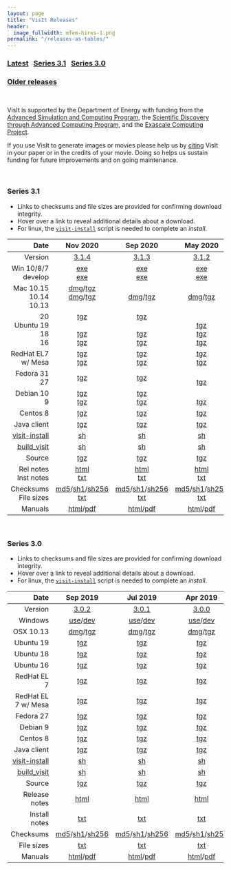 ```yaml
---
layout: page
title: "VisIt Releases"
header:
  image_fullwidth: mfem-hires-1.png
permalink: "/releases-as-tables/"
---
```

### [Latest](#series-31)&nbsp;&nbsp;&nbsp;[Series 3.1](#series-31)&nbsp;&nbsp;&nbsp;[Series 3.0](#series-30)
### [Older releases](https://wci.llnl.gov/simulation/computer-codes/visit/executables)

<br>

VisIt is supported by the Department of Energy with funding from the
[Advanced Simulation and Computing Program](https://asc.llnl.gov), the
[Scientific Discovery through Advanced Computing Program](https://www.scidac.gov),
and the [Exascale Computing Project](https://www.exascaleproject.org).

If you use VisIt to generate images or movies please help us by
[citing](citing-visit.md) VisIt in your paper or in the credits of your movie.
Doing so helps us sustain funding for future improvements and on going maintenance.

<br>

<a name="latest"></a>
### Series 3.1

* Links to checksums and file sizes are provided for confirming download integrity.
* Hover over a link to reveal additional details about a download.
* For linux, the [`visit-install`][vm2] script is needed to complete an *install*.

Date | Nov 2020 | Sep 2020 | May 2020 | Feb 2020 | Dec 2019
---:|:---:|:---:|:---:|:---:|:---:
Version     | [3.1.4] | [3.1.3] | [3.1.2] | [3.1.1] | [3.1.0]
Win 10/8/7<br>develop|[exe][314w]<br>[exe][314wd]|[exe][313w]<br>[exe][313wd]|[exe][312w]<br>[exe][312wd]|[exe][311w]<br>[exe][311wd]|[exe][310w]<br>[exe][310wd]
Mac 10.15<br>10.14<br>10.13|[dmg][314m1015dmg]/[tgz][314m1015tgz]<br>[dmg][314m1014dmg]/[tgz][314m1014tgz]<br>&nbsp;|&nbsp;<br>[dmg][313m1014dmg]/[tgz][313m1014tgz]<br>&nbsp;|&nbsp;<br>[dmg][312m1014dmg]/[tgz][312m1014tgz]<br>&nbsp;|&nbsp;<br>[dmg][311m1014dmg]/[tgz][311m1014tgz]<br>[dmg][311m1013dmg]/[tgz][311m1013tgz]|&nbsp;<br>&nbsp;<br>[dmg][310m1013dmg]/[tgz][310m1013tgz]
20<br>Ubuntu 19<br>18<br>16 |[tgz][314u20]<br><br>[tgz][314u18]<br>[tgz][314u16]|[tgz][313u20]<br><br>[tgz][313u18]<br>[tgz][313u16]|<br>[tgz][312u19]<br>[tgz][312u18]<br>[tgz][312u16]|<br>[tgz][311u19]<br>[tgz][311u18]<br>[tgz][311u16]|<br>[tgz][310u19]<br>[tgz][310u18]<br>[tgz][310u16]
RedHat EL7<br>w/ Mesa|[tgz][314rh]<br>[tgz][314rhwm]|[tgz][313rh]<br>[tgz][313rhwm]|[tgz][312rh]<br>[tgz][312rhwm]|[tgz][311rh]<br>[tgz][311rhwm]|[tgz][310rh]<br>[tgz][310rhwm]
Fedora 31<br>27 |[tgz][314f31]<br>|[tgz][313f31]<br>|<br>[tgz][312f27]|<br>[tgz][311f27]|<br>[tgz][310f27]
Debian 10<br>9 |[tgz][314d10]<br>[tgz][314d9]|[tgz][313d10]<br>[tgz][313d9]|<br>[tgz][312d9]|<br>[tgz][311d9]|<br>[tgz][310d9]
Centos 8    |[tgz][314c8]|[tgz][313c8]|[tgz][312c8]|[tgz][311c8]|[tgz][310c8]
Java client |[tgz][314j]|[tgz][313j]|[tgz][312j]|[tgz][311j]|[tgz][310j]
[visit-install][vm1]|[sh][314vi]|[sh][313vi]|[sh][312vi]|[sh][311vi]|[sh][310vi]
[build_visit][vm2] |[sh][314bv]|[sh][313bv]|[sh][312bv]|[sh][311bv]|[sh][310bv]
Source      |[tgz][314stgz]|[tgz][313stgz]|[tgz][312stgz]|[tgz][311stgz]|[tgz][310stgz]
Rel notes<br>Inst notes |[html][314rn]<br>[txt][314in]|[html][313rn]<br>[txt][313in]|[html][312rn]<br>[txt][312in]|[html][311rn]<br>[txt][311in]|[html][310rn]<br>[txt][310in]
Checksums<br>File sizes   |[md5][314md5]/[sh1][314sha1]/[sh256][314sha256]<br>[txt][314fs]|[md5][313md5]/[sh1][313sha1]/[sh256][313sha256]<br>[txt][313fs]|[md5][312md5]/[sh1][312sha1]/[sh256][312sha256]<br>[txt][312fs]|[md5][311md5]/[sh1][311sha1]/[sh256][311sha256]<br>[txt][311fs]|[md5][310md5]/[sh1][310sha1]/[sh256][310sha256]<br>[txt][310fs]
Manuals     |[html][314doc]/[pdf][314pdf]|[html][313doc]/[pdf][313pdf]|[html][312doc]/[pdf][312pdf]|[html][311doc]/[pdf][311pdf]|[html][310doc]/[pdf][310pdf]

[vm1]: https://visit-sphinx-github-user-manual.readthedocs.io/en/develop/gui_manual/Intro/Installing_VisIt.html?highlight=visit-install#installing-on-linux "Use to install Linux binaries"
[vm2]: https://visit-sphinx-github-user-manual.readthedocs.io/en/develop/gui_manual/Building/index.html?highlight=build_visit "Using build_visit to build and install VisIt from sources."

<!-- 3.1.4 release asset links -->
[3.1.4]: https://github.com/visit-dav/visit/releases/tag/v3.1.4 "All GitHub release assets"
[314w]: https://github.com/visit-dav/visit/releases/download/v3.1.4/visit3.1.4_x64.exe "Windows 10/8/7, 64-bit Visual Studio 2017"
[314wd]: https://github.com/visit-dav/visit/releases/download/v3.1.4/visitdev3.1.4.exe "Windows 10/8/7 for VisIt development, 64-bit Visual Studio 2017"
[314m1014dmg]: https://github.com/visit-dav/visit/releases/download/v3.1.4/visit3.1.4.darwin-x86_64-10_14.dmg "Darwin 10.14, Darwin Kernel Version 18.7.0, clang-1000.11.45.5, MPICH"
[314m1014tgz]: https://github.com/visit-dav/visit/releases/download/v3.1.4/visit3.1.4.darwin-x86_64-10_14.tar.gz "Darwin 10.14, Darwin Kernel Version 18.7.0, clang-1000.11.45.5, MPICH"
[314m1015dmg]: https://github.com/visit-dav/visit/releases/download/v3.1.4/visit3.1.4.darwin-x86_64-10_15.dmg "Darwin 10.15, Darwin Kernel Version 19.6.0, clang-1100.0.33.16, MPICH"
[314m1015tgz]: https://github.com/visit-dav/visit/releases/download/v3.1.4/visit3.1.4.darwin-x86_64-10_15.tar.gz "Darwin 10.15, Darwin Kernel Version 19.6.0, clang-1100.0.33.16, MPICH"
[314u20]: https://github.com/visit-dav/visit/releases/download/v3.1.4/visit3_1_4.linux-x86_64-ubuntu20.tar.gz "Ubuntu 20, 4.19.76-linuxkit #1 SMP, gcc 9.3"
[314u18]: https://github.com/visit-dav/visit/releases/download/v3.1.4/visit3_1_4.linux-x86_64-ubuntu18.tar.gz "Ubuntu 18, 4.19.76-linuxkit #1 SMP, gcc 7.5"
[314u16]: https://github.com/visit-dav/visit/releases/download/v3.1.4/visit3_1_4.linux-x86_64-ubuntu16.tar.gz "Ubuntu 16, 4.19.76-linuxkit #1 SMP, gcc 5.4"
[314rh]: https://github.com/visit-dav/visit/releases/download/v3.1.4/visit3_1_4.linux-x86_64-rhel7.tar.gz "Redhat Enterprise Linux 7.5, 4.18.9-1.el7.elrepo.x86_64 #1 SMP, gcc 4.8.5"
[314rhwm]: https://github.com/visit-dav/visit/releases/download/v3.1.4/visit3_1_4.linux-x86_64-rhel7-wmesa.tar.gz "Redhat Enterprise Linux 7.5, 4.18.9-1.el7.elrepo.x86_64 #1 SMP, gcc 4.8.5 (Includes Mesa support for rendering without a display. Only use on servers without a display.)"
[314f31]: https://github.com/visit-dav/visit/releases/download/v3.1.4/visit3_1_4.linux-x86_64-fedora27.tar.gz "Fedora 31, 4.19.76-linuxkit #1 SMP, gcc 9.3.1"
[314d9]: https://github.com/visit-dav/visit/releases/download/v3.1.4/visit3_1_4.linux-x86_64-debian9.tar.gz "Debian 9, 4.19.76-linuxkit #1 SMP, gcc 6.3"
[314d10]: https://github.com/visit-dav/visit/releases/download/v3.1.4/visit3_1_4.linux-x86_64-debian10.tar.gz "Debian 10, 4.19.76-linuxkit #1 SMP, gcc 8.3"
[314c8]: https://github.com/visit-dav/visit/releases/download/v3.1.4/visit3_1_4.linux-x86_64-centos8.tar.gz "CentOS 8, 4.19.76-linuxkit #1 SMP, gcc 8.3.1"
[314j]: https://github.com/visit-dav/visit/releases/download/v3.1.4/jvisit3.1.4.tar.gz "VisIt client only: Java(TM) SE Runtime Environment (build 1.6.0_161-b13) Java HotSpot(TM) 64-Bit Server VM (build 20.161-b13, mixed mode)"
[314vi]: https://github.com/visit-dav/visit/releases/download/v3.1.4/visit-install3_1_4 "Linux installer script needed to install linux binaries"
[314bv]: https://github.com/visit-dav/visit/releases/download/v3.1.4/build_visit3_1_4 "Download *only* this script to build VisIt from sources"
[314stgz]: https://github.com/visit-dav/visit/releases/download/v3.1.4/visit3.1.4.tar.gz
[314rn]: ../releases/release-notes-3.1.4
[314in]: https://github.com/visit-dav/visit/blob/3.1RC/src/INSTALL_NOTES
[314sha256]: https://github.com/visit-dav/visit/releases/download/v3.1.4/visit_sha256_checksums.txt "List of all download file names and their sha256 checksums"
[314sha1]: https://github.com/visit-dav/visit/releases/download/v3.1.4/visit_sha1_checksums.txt "List of all download file names and their sha1 checksums"
[314md5]: https://github.com/visit-dav/visit/releases/download/v3.1.4/visit_md5_checksums.txt "List of all download file names and their md5 checksums"
[314fs]: https://github.com/visit-dav/visit/releases/download/v3.1.4/visit_filesizes.txt "List of all download file names and their sizes in bytes"
[314doc]: https://visit-sphinx-github-user-manual.readthedocs.io/en/v3.1.4/
[314pdf]: https://visit-sphinx-github-user-manual.readthedocs.io/_/downloads/en/v3.1.4/pdf/

<!-- 3.1.3 release asset links -->
[3.1.3]: https://github.com/visit-dav/visit/releases/tag/v3.1.3 "All GitHub release assets"
[313w]: https://github.com/visit-dav/visit/releases/download/v3.1.3/visit3.1.3_x64.exe "Windows 10/8/7, 64-bit Visual Studio 2017"
[313wd]: https://github.com/visit-dav/visit/releases/download/v3.1.3/visitdev3.1.3.exe "Windows 10/8/7 for VisIt development, 64-bit Visual Studio 2017"
[313m1014dmg]: https://github.com/visit-dav/visit/releases/download/v3.1.3/visit3.1.3.darwin-x86_64-10_14.dmg "Darwin 10.14, Darwin Kernel Version 18.7.0, clang-1000.11.45.5, MPICH"
[313m1014tgz]: https://github.com/visit-dav/visit/releases/download/v3.1.3/visit3.1.3.darwin-x86_64-10_14.tar.gz "Darwin 10.14, Darwin Kernel Version 18.7.0, clang-1000.11.45.5, MPICH"
[313u20]: https://github.com/visit-dav/visit/releases/download/v3.1.3/visit3_1_3.linux-x86_64-ubuntu20.tar.gz "Ubuntu 20, 4.19.76-linuxkit #1 SMP, gcc 9.3"
[313u18]: https://github.com/visit-dav/visit/releases/download/v3.1.3/visit3_1_3.linux-x86_64-ubuntu18.tar.gz "Ubuntu 18, 4.19.76-linuxkit #1 SMP, gcc 7.5"
[313u16]: https://github.com/visit-dav/visit/releases/download/v3.1.3/visit3_1_3.linux-x86_64-ubuntu16.tar.gz "Ubuntu 16, 4.19.76-linuxkit #1 SMP, gcc 5.4"
[313rh]: https://github.com/visit-dav/visit/releases/download/v3.1.3/visit3_1_3.linux-x86_64-rhel7.tar.gz "Redhat Enterprise Linux 7.5, 4.18.9-1.el7.elrepo.x86_64 #1 SMP, gcc 4.8.5"
[313rhwm]: https://github.com/visit-dav/visit/releases/download/v3.1.3/visit3_1_3.linux-x86_64-rhel7-wmesa.tar.gz "Redhat Enterprise Linux 7.5, 4.18.9-1.el7.elrepo.x86_64 #1 SMP, gcc 4.8.5 (Includes Mesa support for rendering without a display. Only use on servers without a display.)"
[313f31]: https://github.com/visit-dav/visit/releases/download/v3.1.3/visit3_1_3.linux-x86_64-fedora27.tar.gz "Fedora 31, 4.19.76-linuxkit #1 SMP, gcc 9.3.1"
[313d9]: https://github.com/visit-dav/visit/releases/download/v3.1.3/visit3_1_3.linux-x86_64-debian9.tar.gz "Debian 9, 4.19.76-linuxkit #1 SMP, gcc 6.3"
[313d10]: https://github.com/visit-dav/visit/releases/download/v3.1.3/visit3_1_3.linux-x86_64-debian10.tar.gz "Debian 10, 4.19.76-linuxkit #1 SMP, gcc 8.3"
[313c8]: https://github.com/visit-dav/visit/releases/download/v3.1.3/visit3_1_3.linux-x86_64-centos8.tar.gz "CentOS 8, 4.19.76-linuxkit #1 SMP, gcc 8.3.1"
[313j]: https://github.com/visit-dav/visit/releases/download/v3.1.3/jvisit3.1.3.tar.gz "VisIt client only: Java(TM) SE Runtime Environment (build 1.6.0_161-b13) Java HotSpot(TM) 64-Bit Server VM (build 20.161-b13, mixed mode)"
[313vi]: https://github.com/visit-dav/visit/releases/download/v3.1.3/visit-install3_1_3 "Linux installer script needed to install linux binaries"
[313bv]: https://github.com/visit-dav/visit/releases/download/v3.1.3/build_visit3_1_3 "Download *only* this script to build VisIt from sources"
[313stgz]: https://github.com/visit-dav/visit/releases/download/v3.1.3/visit3.1.3.tar.gz
[313rn]: ../releases/release-notes-3.1.3
[313in]: https://github.com/visit-dav/visit/blob/3.1RC/src/INSTALL_NOTES
[313sha256]: https://github.com/visit-dav/visit/releases/download/v3.1.3/visit_sha256_checksums.txt "List of all download file names and their sha256 checksums"
[313sha1]: https://github.com/visit-dav/visit/releases/download/v3.1.3/visit_sha1_checksums.txt "List of all download file names and their sha1 checksums"
[313md5]: https://github.com/visit-dav/visit/releases/download/v3.1.3/visit_md5_checksums.txt "List of all download file names and their md5 checksums"
[313fs]: https://github.com/visit-dav/visit/releases/download/v3.1.3/visit_filesizes.txt "List of all download file names and their sizes in bytes"
[313doc]: https://visit-sphinx-github-user-manual.readthedocs.io/en/v3.1.3/
[313pdf]: https://visit-sphinx-github-user-manual.readthedocs.io/_/downloads/en/v3.1.3/pdf/

<!-- 3.1.2 release asset links -->
[3.1.2]: https://github.com/visit-dav/visit/releases/tag/v3.1.2 "All GitHub release assets"
[312w]: https://github.com/visit-dav/visit/releases/download/v3.1.2/visit3.1.2_x64.exe "Windows 10/8/7, 64-bit Visual Studio 2017"
[312wd]: https://github.com/visit-dav/visit/releases/download/v3.1.2/visitdev3.1.2.exe "Windows 10/8/7 for VisIt development, 64-bit Visual Studio 2017"
[312m1014dmg]: https://github.com/visit-dav/visit/releases/download/v3.1.2/visit3.1.2.darwin-x86_64-10_14.dmg "Darwin 10.14, Darwin Kernel Version 18.7.0, clang-1000.11.45.5, MPICH"
[312m1014tgz]: https://github.com/visit-dav/visit/releases/download/v3.1.2/visit3.1.2.darwin-x86_64-10_14.tar.gz "Darwin 10.14, Darwin Kernel Version 18.7.0, clang-1000.11.45.5, MPICH"
[312u19]: https://github.com/visit-dav/visit/releases/download/v3.1.2/visit3_1_2.linux-x86_64-ubuntu19.tar.gz "Ubuntu 19, 4.9.184-linuxkit #1 SMP, gcc 8.3"
[312u18]: https://github.com/visit-dav/visit/releases/download/v3.1.2/visit3_1_2.linux-x86_64-ubuntu18.tar.gz "Ubuntu 18, 4.9.184-linuxkit #1 SMP, gcc 7.4"
[312u16]: https://github.com/visit-dav/visit/releases/download/v3.1.2/visit3_1_2.linux-x86_64-ubuntu16.tar.gz "Ubuntu 16, 4.9.184-linuxkit #1 SMP, gcc 5.4"
[312rh]: https://github.com/visit-dav/visit/releases/download/v3.1.2/visit3_1_2.linux-x86_64-rhel7.tar.gz "Redhat Enterprise Linux 7.5, 4.18.9-1.el7.elrepo.x86_64 #1 SMP, gcc 4.8.5"
[312rhwm]: https://github.com/visit-dav/visit/releases/download/v3.1.2/visit3_1_2.linux-x86_64-rhel7-wmesa.tar.gz "Redhat Enterprise Linux 7.5, 4.18.9-1.el7.elrepo.x86_64 #1 SMP, gcc 4.8.5 (Includes Mesa support for rendering without a display. Only use on servers without a display.)"
[312f27]: https://github.com/visit-dav/visit/releases/download/v3.1.2/visit3_1_2.linux-x86_64-fedora27.tar.gz "Fedora 27, 4.9.184-linuxkit #1 SMP, gcc 7.3.1"
[312d9]: https://github.com/visit-dav/visit/releases/download/v3.1.2/visit3_1_2.linux-x86_64-debian9.tar.gz "Debian 9, 4.9.184-linuxkit #1 SMP, gcc 6.3"
[312d10]: https://github.com/visit-dav/visit/releases/download/v3.1.2/visit3_1_2.linux-x86_64-debian10.tar.gz "Debian 10, 4.19.76-linuxkit #1 SMP, gcc 8.3"
[312c8]: https://github.com/visit-dav/visit/releases/download/v3.1.2/visit3_1_2.linux-x86_64-centos8.tar.gz "CentOS 8, 4.9.184-linuxkit #1 SMP, gcc 8.2.1"
[312j]: https://github.com/visit-dav/visit/releases/download/v3.1.2/jvisit3.1.2.tar.gz "VisIt client only: Java(TM) SE Runtime Environment (build 1.6.0_161-b13) Java HotSpot(TM) 64-Bit Server VM (build 20.161-b13, mixed mode)"
[312vi]: https://github.com/visit-dav/visit/releases/download/v3.1.2/visit-install3_1_2 "Linux installer script needed to install linux binaries"
[312bv]: https://github.com/visit-dav/visit/releases/download/v3.1.2/build_visit3_1_2 "Download *only* this script to build VisIt from sources"
[312stgz]: https://github.com/visit-dav/visit/releases/download/v3.1.2/visit3.1.2.tar.gz
[312rn]: ../releases/release-notes-3.1.2
[312in]: https://github.com/visit-dav/visit/blob/3.1RC/src/INSTALL_NOTES
[312sha256]: https://github.com/visit-dav/visit/releases/download/v3.1.2/visit_sha256_checksums.txt "List of all download file names and their sha256 checksums"
[312sha1]: https://github.com/visit-dav/visit/releases/download/v3.1.2/visit_sha1_checksums.txt "List of all download file names and their sha1 checksums"
[312md5]: https://github.com/visit-dav/visit/releases/download/v3.1.2/visit_md5_checksums.txt "List of all download file names and their md5 checksums"
[312fs]: https://github.com/visit-dav/visit/releases/download/v3.1.2/visit_filesizes.txt "List of all download file names and their sizes in bytes"
[312doc]: https://visit-sphinx-github-user-manual.readthedocs.io/en/v3.1.2/
[312pdf]: https://visit-sphinx-github-user-manual.readthedocs.io/_/downloads/en/v3.1.2/pdf/

<!-- 3.1.1 release asset links -->
[3.1.1]: https://github.com/visit-dav/visit/releases/tag/v3.1.1 "All GitHub release assets"
[311w]: https://github.com/visit-dav/visit/releases/download/v3.1.1/visit3.1.1_x64.exe "Windows 10/8/7, 64-bit Visual Studio 2017"
[311wd]: https://github.com/visit-dav/visit/releases/download/v3.1.1/visitdev3.1.1.exe "Windows 10/8/7 for VisIt development, 64-bit Visual Studio 2017"
[311m1014dmg]: https://github.com/visit-dav/visit/releases/download/v3.1.1/visit3.1.1.darwin-x86_64-10_14.dmg "Darwin 10.14, Darwin Kernel Version 18.7.0, clang-1000.11.45.5, MPICH"
[311m1014tgz]: https://github.com/visit-dav/visit/releases/download/v3.1.1/visit3.1.1.darwin-x86_64-10_14.tar.gz "Darwin 10.14, Darwin Kernel Version 18.7.0, clang-1000.11.45.5, MPICH"
[311m1013dmg]: https://github.com/visit-dav/visit/releases/download/v3.1.1/visit3.1.1.darwin-x86_64-10.13.dmg "Darwin 10.13, Darwin Kernel Version 17.7.0, clang-900.39.2, MPICH"
[311m1013tgz]: https://github.com/visit-dav/visit/releases/download/v3.1.1/visit3.1.1.darwin-x86_64-10.13.tar.gz "Darwin 10.13, Darwin Kernel Version 17.7.0, clang-900.39.2, MPICH"
[311u19]: https://github.com/visit-dav/visit/releases/download/v3.1.1/visit3_1_1.linux-x86_64-ubuntu19.tar.gz "Ubuntu 19, 4.9.184-linuxkit #1 SMP, gcc 8.3"
[311u18]: https://github.com/visit-dav/visit/releases/download/v3.1.1/visit3_1_1.linux-x86_64-ubuntu18.tar.gz "Ubuntu 18, 4.9.184-linuxkit #1 SMP, gcc 7.4"
[311u16]: https://github.com/visit-dav/visit/releases/download/v3.1.1/visit3_1_1.linux-x86_64-ubuntu16.tar.gz "Ubuntu 16, 4.9.184-linuxkit #1 SMP, gcc 5.4"
[311rh]: https://github.com/visit-dav/visit/releases/download/v3.1.1/visit3_1_1.linux-x86_64-rhel7.tar.gz "Redhat Enterprise Linux 7.5, 4.18.9-1.el7.elrepo.x86_64 #1 SMP, gcc 4.8.5"
[311rhwm]: https://github.com/visit-dav/visit/releases/download/v3.1.1/visit3_1_1.linux-x86_64-rhel7-wmesa.tar.gz "Redhat Enterprise Linux 7.5, 4.18.9-1.el7.elrepo.x86_64 #1 SMP, gcc 4.8.5 (Includes Mesa support for rendering without a display. Only use on servers without a display.)"
[311f27]: https://github.com/visit-dav/visit/releases/download/v3.1.1/visit3_1_1.linux-x86_64-fedora27.tar.gz "Fedora 27, 4.9.184-linuxkit #1 SMP, gcc 7.3.1"
[311d9]: https://github.com/visit-dav/visit/releases/download/v3.1.1/visit3_1_1.linux-x86_64-debian9.tar.gz "Debian 9, 4.9.184-linuxkit #1 SMP, gcc 6.3"
[311c8]: https://github.com/visit-dav/visit/releases/download/v3.1.1/visit3_1_1.linux-x86_64-centos8.tar.gz "CentOS 8, 4.9.184-linuxkit #1 SMP, gcc 8.2.1"
[311j]: https://github.com/visit-dav/visit/releases/download/v3.1.1/jvisit3.1.1.tar.gz "VisIt client only: Java(TM) SE Runtime Environment (build 1.6.0_161-b13) Java HotSpot(TM) 64-Bit Server VM (build 20.161-b13, mixed mode)"
[311vi]: https://github.com/visit-dav/visit/releases/download/v3.1.1/visit-install3_1_1 "Linux installer script needed to install linux binaries"
[311bv]: https://github.com/visit-dav/visit/releases/download/v3.1.1/build_visit3_1_1 "Download *only* this script to build VisIt from sources"
[311stgz]: https://github.com/visit-dav/visit/releases/download/v3.1.1/visit3.1.1.tar.gz
<!--
[311rn]: https://wci.llnl.gov/simulation/computer-codes/visit/releases/release-notes-3.1.1
[311in]: https://github.com/visit-dav/visit/releases/download/v3.1.1/INSTALL_NOTES.txt
Below is using a special github feature, htmlpreview.github.io to render the html from the source repo
[311rn]: https://htmlpreview.github.io/?https://raw.githubusercontent.com/visit-dav/visit/3.1RC/src/resources/help/en_US/relnotes3.1.0.html
-->
[311rn]: ../releases/release-notes-3.1.1
[311in]: https://github.com/visit-dav/visit/blob/3.1RC/src/INSTALL_NOTES
[311sha256]: https://github.com/visit-dav/visit/releases/download/v3.1.1/visit_sha256_checksums.txt "List of all download file names and their sha256 checksums"
[311sha1]: https://github.com/visit-dav/visit/releases/download/v3.1.1/visit_sha1_checksums.txt "List of all download file names and their sha1 checksums"
[311md5]: https://github.com/visit-dav/visit/releases/download/v3.1.1/visit_md5_checksums.txt "List of all download file names and their md5 checksums"
[311fs]: https://github.com/visit-dav/visit/releases/download/v3.1.1/visit_filesizes.txt "List of all download file names and their sizes in bytes"
[311doc]: https://visit-sphinx-github-user-manual.readthedocs.io/en/v3.1.1/
[311pdf]: https://visit-sphinx-github-user-manual.readthedocs.io/_/downloads/en/v3.1.1/pdf/

<!-- 3.1.0 release asset links -->
[3.1.0]: https://github.com/visit-dav/visit/releases/tag/v3.1.0 "All GitHub release assets"
[310w]: https://github.com/visit-dav/visit/releases/download/v3.1.0/visit3.1.0_x64.exe "Windows 10/8/7, 64-bit Visual Studio 2017"
[310wd]: https://github.com/visit-dav/visit/releases/download/v3.1.0/visitdev3.1.0.exe "Windows 10/8/7 for VisIt development, 64-bit Visual Studio 2017"
[310m1013dmg]: https://github.com/visit-dav/visit/releases/download/v3.1.0/visit3.1.0.darwin-x86_64-10.13.dmg "Darwin 10.13, Darwin Kernel Version 17.7.0, clang-900.39.2, MPICH (Works on Mac OS X 10.13 and later.)"
[310m1013tgz]: https://github.com/visit-dav/visit/releases/download/v3.1.0/visit3.1.0.darwin-x86_64-10.13.tar.gz "Darwin 10.13, Darwin Kernel Version 17.7.0, clang-900.39.2, MPICH (Works on Mac OS X 10.13 and later.)"
[310u19]: https://github.com/visit-dav/visit/releases/download/v3.1.0/visit3_1_0.linux-x86_64-ubuntu19.tar.gz "Ubuntu 19, 4.9.184-linuxkit #1 SMP, gcc 8.3"
[310u18]: https://github.com/visit-dav/visit/releases/download/v3.1.0/visit3_1_0.linux-x86_64-ubuntu18.tar.gz "Ubuntu 18, 4.9.184-linuxkit #1 SMP, gcc 7.4"
[310u16]: https://github.com/visit-dav/visit/releases/download/v3.1.0/visit3_1_0.linux-x86_64-ubuntu16.tar.gz "Ubuntu 16, 4.9.184-linuxkit #1 SMP, gcc 5.4"
[310rh]: https://github.com/visit-dav/visit/releases/download/v3.1.0/visit3_1_0.linux-x86_64-rhel7.tar.gz "Redhat Enterprise Linux 7.5, 4.18.9-1.el7.elrepo.x86_64 #1 SMP, gcc 4.8.5"
[310rhwm]: https://github.com/visit-dav/visit/releases/download/v3.1.0/visit3_1_0.linux-x86_64-rhel7-wmesa.tar.gz "Redhat Enterprise Linux 7.5, 4.18.9-1.el7.elrepo.x86_64 #1 SMP, gcc 4.8.5 (Includes Mesa support for rendering without a display. Only use on servers without a display.)"
[310f27]: https://github.com/visit-dav/visit/releases/download/v3.1.0/visit3_1_0.linux-x86_64-fedora27.tar.gz "Fedora 27, 4.9.184-linuxkit #1 SMP, gcc 7.3.1"
[311rn]: ../releases/release-notes-3.1.1
[310d9]: https://github.com/visit-dav/visit/releases/download/v3.1.0/visit3_1_0.linux-x86_64-debian9.tar.gz "Debian 9, 4.9.184-linuxkit #1 SMP, gcc 6.3"
[310c8]: https://github.com/visit-dav/visit/releases/download/v3.1.0/visit3_1_0.linux-x86_64-centos8.tar.gz "CentOS 8, 4.9.184-linuxkit #1 SMP, gcc 8.2.1"
[310j]: https://github.com/visit-dav/visit/releases/download/v3.1.0/jvisit3.1.0.tar.gz "VisIt client only: Java(TM) SE Runtime Environment (build 1.6.0_161-b13) Java HotSpot(TM) 64-Bit Server VM (build 20.161-b13, mixed mode)"
[310vi]: https://github.com/visit-dav/visit/releases/download/v3.1.0/visit-install3_1_0 "Linux installer script needed to install linux binaries"
[310bv]: https://github.com/visit-dav/visit/releases/download/v3.1.0/build_visit3_1_0 "Download *only* this script to build VisIt from sources"
[310stgz]: https://github.com/visit-dav/visit/releases/download/v3.1.0/visit3.1.0.tar.gz
[310rn]: ../releases/release-notes-3.1.0
[310in]: https://github.com/visit-dav/visit/releases/download/v3.1.0/INSTALL_NOTES.txt
[310sha256]: https://github.com/visit-dav/visit/releases/download/v3.1.0/visit_sha256_checksums.txt
[310sha1]: https://github.com/visit-dav/visit/releases/download/v3.1.0/visit_sha1_checksums.txt
[310md5]: https://github.com/visit-dav/visit/releases/download/v3.1.0/visit_md5_checksums.txt
[310fs]: https://github.com/visit-dav/visit/releases/download/v3.1.0/visit_filesizes.txt
[310doc]: https://visit-sphinx-github-user-manual.readthedocs.io/en/v3.1.0/
[310pdf]: https://visit-sphinx-github-user-manual.readthedocs.io/_/downloads/en/v3.1.0/pdf/

<br>

### Series 3.0

* Links to checksums and file sizes are provided for confirming download integrity.
* Hover over a link to reveal additional details about a download.
* For linux, the [`visit-install`][vm2] script is needed to complete an *install*.

Date | Sep 2019 | Jul 2019 | Apr 2019
---:|:---:|:---:|:---:
Version     |[3.0.2] | [3.0.1] | [3.0.0]
Windows     |[use][302w]/[dev][302wd]|[use][301w]/[dev][301wd]|[use][300w]/[dev][300wd]
OSX 10.13   |[dmg][302m1013dmg]/[tgz][302m1013tgz]|[dmg][301m1013dmg]/[tgz][301m1013tgz]|[dmg][300m1013dmg]/[tgz][300m1013tgz]
Ubuntu 19   |[tgz][302u19]|[tgz][301u19]|[tgz][300u19]
Ubuntu 18   |[tgz][302u18]|[tgz][301u18]|[tgz][300u18]
Ubuntu 16   |[tgz][302u16]|[tgz][301u16]|[tgz][300u16]
RedHat EL 7 |[tgz][302rh]|[tgz][301rh]|[tgz][300rh]
RedHat EL 7 w/ Mesa |[tgz][302rhwm]|[tgz][301rhwm]|[tgz][300rhwm]
Fedora 27   |[tgz][302f27]|[tgz][301f27]|[tgz][300f27]
Debian 9    |[tgz][302d9]|[tgz][301d9]|[tgz][300d9]
Centos 8    |[tgz][302c8]|[tgz][301c8]|[tgz][300c8]
Java client |[tgz][302j]|[tgz][301j]|[tgz][300j]
[visit-install][vm1]|[sh][302vi]|[sh][301vi]|[sh][300vi]
[build_visit][vm2]|[sh][302bv]|[sh][301bv]|[sh][300bv]
Source      |[tgz][302stgz]|[tgz][301stgz]|[tgz][300stgz]
Release notes |[html][302rn]|[html][301rn]|[html][300rn]
Install notes |[txt][302in]|[txt][301in]|[txt][300in]
Checksums   |[md5][302md5]/[sh1][302sha1]/[sh256][302sha256]|[md5][301md5]/[sh1][301sha1]/[sh256][301sha256]|[md5][300md5]/[sh1][300sha1]/[sh256][300sha256]
File sizes  |[txt][302fs]|[txt][301fs]|[txt][300fs]
Manuals     |[html][302doc]/[pdf][302pdf]|[html][301doc]/[pdf][301pdf]|[html][300doc]/[pdf][300pdf]

<!-- 3.0.2 release asset links -->
[3.0.2]: https://github.com/visit-dav/visit/releases/tag/v3.0.2 "All GitHub release assets"
[302w]: https://github.com/visit-dav/visit/releases/download/v3.0.2/visit3.0.2_x64.exe "Windows 10/8/7, 64-bit Visual Studio 2017"
[302wd]: https://github.com/visit-dav/visit/releases/download/v3.0.2/visitdev3.0.2.exe "Windows 10/8/7 for VisIt development, 64-bit Visual Studio 2017"
[302m1013dmg]: https://github.com/visit-dav/visit/releases/download/v3.0.2/visit3.0.2.darwin-x86_64-10.13.dmg "Darwin 10.13, Darwin Kernel Version 17.7.0, clang-900.39.2, MPICH (Works on Mac OS X 10.13 and later.)"
[302m1013tgz]: https://github.com/visit-dav/visit/releases/download/v3.0.2/visit3.0.2.darwin-x86_64-10.13.tar.gz "Darwin 10.13, Darwin Kernel Version 17.7.0, clang-900.39.2, MPICH (Works on Mac OS X 10.13 and later.)"
[302u19]: https://github.com/visit-dav/visit/releases/download/v3.0.2/visit3_0_2.linux-x86_64-ubuntu19.tar.gz "Ubuntu 19, 4.9.184-linuxkit #1 SMP, gcc 8.3"
[302u18]: https://github.com/visit-dav/visit/releases/download/v3.0.2/visit3_0_2.linux-x86_64-ubuntu18.tar.gz "Ubuntu 18, 4.9.184-linuxkit #1 SMP, gcc 7.4"
[302u16]: https://github.com/visit-dav/visit/releases/download/v3.0.2/visit3_0_2.linux-x86_64-ubuntu16.tar.gz "Ubuntu 16, 4.9.184-linuxkit #1 SMP, gcc 5.4"
[302rh]: https://github.com/visit-dav/visit/releases/download/v3.0.2/visit3_0_2.linux-x86_64-rhel7.tar.gz "Redhat Enterprise Linux 7.5, 4.18.9-1.el7.elrepo.x86_64 #1 SMP, gcc 4.8.5"
[302rhwm]: https://github.com/visit-dav/visit/releases/download/v3.0.2/visit3_0_2.linux-x86_64-rhel7-wmesa.tar.gz "Redhat Enterprise Linux 7.5, 4.18.9-1.el7.elrepo.x86_64 #1 SMP, gcc 4.8.5 (Includes Mesa support for rendering without a display. Only use on servers without a display.)"
[302f27]: https://github.com/visit-dav/visit/releases/download/v3.0.2/visit3_0_2.linux-x86_64-fedora27.tar.gz "Fedora 27, 4.9.184-linuxkit #1 SMP, gcc 7.3.1"
[302d9]: https://github.com/visit-dav/visit/releases/download/v3.0.2/visit3_0_2.linux-x86_64-debian9.tar.gz "Debian 9, 4.9.184-linuxkit #1 SMP, gcc 6.3"
[302c8]: https://github.com/visit-dav/visit/releases/download/v3.0.2/visit3_0_2.linux-x86_64-centos8.tar.gz "CentOS 8, 4.9.184-linuxkit #1 SMP, gcc 8.2.1"
[302j]: https://github.com/visit-dav/visit/releases/download/v3.0.2/jvisit3.0.2.tar.gz "VisIt client only: Java(TM) SE Runtime Environment (build 1.6.0_161-b13) Java HotSpot(TM) 64-Bit Server VM (build 20.161-b13, mixed mode)"
[302vi]: https://github.com/visit-dav/visit/releases/download/v3.0.2/visit-install3_0_2 "Linux installer script needed to install linux binaries"
[302bv]: https://github.com/visit-dav/visit/releases/download/v3.0.2/build_visit3_0_2 "Download *only* this script to build VisIt from sources"
[302stgz]: https://github.com/visit-dav/visit/releases/download/v3.0.2/visit3.0.2.tar.gz
[302rn]: ../releases/release-notes-3.0.2
[302in]: https://github.com/visit-dav/visit/releases/download/v3.0.2/INSTALL_NOTES.txt
[302sha256]: https://github.com/visit-dav/visit/releases/download/v3.0.2/visit_sha256_checksums.txt
[302sha1]: https://github.com/visit-dav/visit/releases/download/v3.0.2/visit_sha1_checksums.txt
[302md5]: https://github.com/visit-dav/visit/releases/download/v3.0.2/visit_md5_checksums.txt
[302fs]: https://github.com/visit-dav/visit/releases/download/v3.0.2/visit_filesizes.txt
[302doc]: https://visit-sphinx-github-user-manual.readthedocs.io/en/v3.0.2/
[302pdf]: https://visit-sphinx-github-user-manual.readthedocs.io/_/downloads/en/v3.0.2/pdf/

<!-- 3.0.1 release asset links -->
[3.0.1]: https://github.com/visit-dav/visit/releases/tag/v3.0.1 "All GitHub release assets"
[301w]: https://github.com/visit-dav/visit/releases/download/v3.0.1/visit3.0.1_x64.exe "Windows 10/8/7, 64-bit Visual Studio 2017"
[301wd]: https://github.com/visit-dav/visit/releases/download/v3.0.1/visitdev3.0.1.exe "Windows 10/8/7 for VisIt development, 64-bit Visual Studio 2017"
[301m1013dmg]: https://github.com/visit-dav/visit/releases/download/v3.0.1/visit3.0.1.darwin-x86_64-10.13.dmg "Darwin 10.13, Darwin Kernel Version 17.7.0, clang-900.39.2, MPICH (Works on Mac OS X 10.13 and later.)"
[301m1013tgz]: https://github.com/visit-dav/visit/releases/download/v3.0.1/visit3.0.1.darwin-x86_64-10.13.tar.gz "Darwin 10.13, Darwin Kernel Version 17.7.0, clang-900.39.2, MPICH (Works on Mac OS X 10.13 and later.)"
[301u19]: https://github.com/visit-dav/visit/releases/download/v3.0.1/visit3_0_1.linux-x86_64-ubuntu19.tar.gz "Ubuntu 19, 4.9.184-linuxkit #1 SMP, gcc 8.3"
[301u18]: https://github.com/visit-dav/visit/releases/download/v3.0.1/visit3_0_1.linux-x86_64-ubuntu18.tar.gz "Ubuntu 18, 4.9.184-linuxkit #1 SMP, gcc 7.4"
[301u16]: https://github.com/visit-dav/visit/releases/download/v3.0.1/visit3_0_1.linux-x86_64-ubuntu16.tar.gz "Ubuntu 16, 4.9.184-linuxkit #1 SMP, gcc 5.4"
[301rh]: https://github.com/visit-dav/visit/releases/download/v3.0.1/visit3_0_1.linux-x86_64-rhel7.tar.gz "Redhat Enterprise Linux 7.5, 4.18.9-1.el7.elrepo.x86_64 #1 SMP, gcc 4.8.5"
[301rhwm]: https://github.com/visit-dav/visit/releases/download/v3.0.1/visit3_0_1.linux-x86_64-rhel7-wmesa.tar.gz "Redhat Enterprise Linux 7.5, 4.18.9-1.el7.elrepo.x86_64 #1 SMP, gcc 4.8.5 (Includes Mesa support for rendering without a display. Only use on servers without a display.)"
[301f27]: https://github.com/visit-dav/visit/releases/download/v3.0.1/visit3_0_1.linux-x86_64-fedora27.tar.gz "Fedora 27, 4.9.184-linuxkit #1 SMP, gcc 7.3.1"
[301d9]: https://github.com/visit-dav/visit/releases/download/v3.0.1/visit3_0_1.linux-x86_64-debian9.tar.gz "Debian 9, 4.9.184-linuxkit #1 SMP, gcc 6.3"
[301c8]: https://github.com/visit-dav/visit/releases/download/v3.0.1/visit3_0_1.linux-x86_64-centos8.tar.gz "CentOS 8, 4.9.184-linuxkit #1 SMP, gcc 8.2.1"
[301j]: https://github.com/visit-dav/visit/releases/download/v3.0.1/jvisit3.0.1.tar.gz "VisIt client only: Java(TM) SE Runtime Environment (build 1.6.0_161-b13) Java HotSpot(TM) 64-Bit Server VM (build 20.161-b13, mixed mode)"
[301vi]: https://github.com/visit-dav/visit/releases/download/v3.0.1/visit-install3_0_1 "Linux installer script needed to install linux binaries"
[301bv]: https://github.com/visit-dav/visit/releases/download/v3.0.1/build_visit3_0_1 "Download *only* this script to build VisIt from sources"
[301stgz]: https://github.com/visit-dav/visit/releases/download/v3.0.1/visit3.0.1.tar.gz
[301rn]: ../releases/release-notes-3.0.1
[301in]: https://github.com/visit-dav/visit/releases/download/v3.0.1/INSTALL_NOTES.txt
[301sha256]: https://github.com/visit-dav/visit/releases/download/v3.0.1/visit_sha256_checksums.txt
[301sha1]: https://github.com/visit-dav/visit/releases/download/v3.0.1/visit_sha1_checksums.txt
[301md5]: https://github.com/visit-dav/visit/releases/download/v3.0.1/visit_md5_checksums.txt
[301fs]: https://github.com/visit-dav/visit/releases/download/v3.0.1/visit_filesizes.txt
[301doc]: https://visit-sphinx-github-user-manual.readthedocs.io/en/v3.0.1/
[301pdf]: https://visit-sphinx-github-user-manual.readthedocs.io/_/downloads/en/v3.0.1/pdf/

<!-- 3.0.0 release asset links -->
[3.0.0]: https://github.com/visit-dav/visit/releases/tag/v3.0.0 "All GitHub release assets"
[300w]: https://github.com/visit-dav/visit/releases/download/v3.0.0/visit3.0.0_x64.exe "Windows 10/8/7, 64-bit Visual Studio 2017"
[300wd]: https://github.com/visit-dav/visit/releases/download/v3.0.0/visitdev3.0.0.exe "Windows 10/8/7 for VisIt development, 64-bit Visual Studio 2017"
[300m1013dmg]: https://github.com/visit-dav/visit/releases/download/v3.0.0/visit3.0.0.darwin-x86_64-10.13.dmg "Darwin 10.13, Darwin Kernel Version 17.7.0, clang-900.39.2, MPICH (Works on Mac OS X 10.13 and later.)"
[300m1013tgz]: https://github.com/visit-dav/visit/releases/download/v3.0.0/visit3.0.0.darwin-x86_64-10.13.tar.gz "Darwin 10.13, Darwin Kernel Version 17.7.0, clang-900.39.2, MPICH (Works on Mac OS X 10.13 and later.)"
[300u19]: https://github.com/visit-dav/visit/releases/download/v3.0.0/visit3_0_0.linux-x86_64-ubuntu19.tar.gz "Ubuntu 19, 4.9.184-linuxkit #1 SMP, gcc 8.3"
[300u18]: https://github.com/visit-dav/visit/releases/download/v3.0.0/visit3_0_0.linux-x86_64-ubuntu18.tar.gz "Ubuntu 18, 4.9.184-linuxkit #1 SMP, gcc 7.4"
[300u16]: https://github.com/visit-dav/visit/releases/download/v3.0.0/visit3_0_0.linux-x86_64-ubuntu16.tar.gz "Ubuntu 16, 4.9.184-linuxkit #1 SMP, gcc 5.4"
[300rh]: https://github.com/visit-dav/visit/releases/download/v3.0.0/visit3_0_0.linux-x86_64-rhel7.tar.gz "Redhat Enterprise Linux 7.5, 4.18.9-1.el7.elrepo.x86_64 #1 SMP, gcc 4.8.5"
[300rhwm]: https://github.com/visit-dav/visit/releases/download/v3.0.0/visit3_0_0.linux-x86_64-rhel7-wmesa.tar.gz "Redhat Enterprise Linux 7.5, 4.18.9-1.el7.elrepo.x86_64 #1 SMP, gcc 4.8.5 (Includes Mesa support for rendering without a display. Only use on servers without a display.)"
[300f27]: https://github.com/visit-dav/visit/releases/download/v3.0.0/visit3_0_0.linux-x86_64-fedora27.tar.gz "Fedora 27, 4.9.184-linuxkit #1 SMP, gcc 7.3.1"
[300d9]: https://github.com/visit-dav/visit/releases/download/v3.0.0/visit3_0_0.linux-x86_64-debian9.tar.gz "Debian 9, 4.9.184-linuxkit #1 SMP, gcc 6.3"
[300c8]: https://github.com/visit-dav/visit/releases/download/v3.0.0/visit3_0_0.linux-x86_64-centos8.tar.gz "CentOS 8, 4.9.184-linuxkit #1 SMP, gcc 8.2.1"
[300j]: https://github.com/visit-dav/visit/releases/download/v3.0.0/jvisit3.0.0.tar.gz "VisIt client only: Java(TM) SE Runtime Environment (build 1.6.0_161-b13) Java HotSpot(TM) 64-Bit Server VM (build 20.161-b13, mixed mode)"
[300vi]: https://github.com/visit-dav/visit/releases/download/v3.0.0/visit-install3_0_0 "Linux installer script needed to install linux binaries"
[300bv]: https://github.com/visit-dav/visit/releases/download/v3.0.0/build_visit3_0_0 "Download *only* this script to build VisIt from sources"
[300stgz]: https://github.com/visit-dav/visit/releases/download/v3.0.0/visit3.0.0.tar.gz
[300rn]: ../releases/release-notes-3.0.0
[300in]: https://github.com/visit-dav/visit/releases/download/v3.0.0/INSTALL_NOTES.txt
[300sha256]: https://github.com/visit-dav/visit/releases/download/v3.0.0/visit_sha256_checksums.txt
[300sha1]: https://github.com/visit-dav/visit/releases/download/v3.0.0/visit_sha1_checksums.txt
[300md5]: https://github.com/visit-dav/visit/releases/download/v3.0.0/visit_md5_checksums.txt
[300fs]: https://github.com/visit-dav/visit/releases/download/v3.0.0/visit_filesizes.txt
[300doc]: https://visit-sphinx-github-user-manual.readthedocs.io/en/v3.0.0/
[300pdf]: https://visit-sphinx-github-user-manual.readthedocs.io/_/downloads/en/v3.0.0/pdf/
